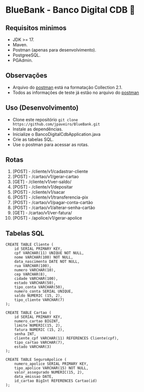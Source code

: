 # BlueBank - Banco Digital CDB 🏦

## Requisitos minimos
- JDK >= 17.
- Maven.
- Postman (apenas para desenvolvimento).
- PostgreeSQL.
- PGAdmin.

## Observações
- Arquivo do [postman](./postman.json) está na formatação Collection 2.1.
- Todos as informações de teste já estão no arquivo do [postman](./postman.json)

## Uso (Desenvolvimento)
- Clone este repositório ```git clone https://github.com/jpaveiro/BlueBank.git```
- Instale as dependências.
- Inicialize o BancoDigitalCdbApplication.java
- Crie as tabelas SQL.
- Use o postman para acessar as rotas.

## Rotas
1. [POST] - /cliente/v1/cadastrar-cliente
1. [POST] - /cartao/v1/gerar-cartao
1. [GET] - /cliente/v1/ver-saldo/
1. [POST] - /cliente/v1/depositar
1. [POST] - /cliente/v1/sacar
1. [POST] - /cliente/v1/transferencia-pix
1. [POST] - /cartao/v1/pagar-conta-cartão
1. [POST] - /cartao/v1/alterar-senha-cartão
1. [GET] - /cartao/v1/ver-fatura/
1. [POST] - /apolice/v1/gerar-apolice

## Tabelas SQL
```
CREATE TABLE Cliente (
	id SERIAL PRIMARY KEY,
	cpf VARCHAR(11) UNIQUE NOT NULL,
	nome VARCHAR(100) NOT NULL,
	data_nascimento DATE NOT NULL,
	rua VARCHAR(100),
	numero VARCHAR(10),
	cep VARCHAR(8),
	cidade VARCHAR(100),
	estado VARCHAR(50),
	tipo_conta VARCHAR(50),
	numero_conta SERIAL UNIQUE,
	saldo NUMERIC (15, 2),
	tipo_cliente VARCHAR(7)
);

CREATE TABLE Cartao (
	id SERIAL PRIMARY KEY,
	numero_cartao BIGINT,
	limite NUMERIC(15, 2),
	fatura NUMERIC (15, 2),
	senha INT,
	cliente_cpf VARCHAR(11) REFERENCES Cliente(cpf),
	tipo_cartao VARCHAR(7),
	estado VARCHAR(3)
);

CREATE TABLE SeguroApolice (
    numero_apolice SERIAL PRIMARY KEY,
	tipo_apolice VARCHAR(15) NOT NULL,
	valor_assegurado NUMERIC(15, 2),
	data_emissao DATE,
	id_cartao BigInt REFERENCES Cartao(id)
);
